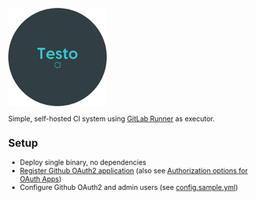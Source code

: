 <img src="logo.svg" width="200" alt="Logo">

Simple, self-hosted CI system using [GitLab Runner](https://docs.gitlab.com/runner/) as executor.

## Setup

- Deploy single binary, no dependencies
- [Register Github OAuth2 application](https://github.com/settings/applications/new) (also see [Authorization options for OAuth Apps](https://developer.github.com/apps/building-oauth-apps/authorization-options-for-oauth-apps/#web-application-flow))
- Configure Github OAuth2 and admin users (see [config.sample.yml](config.sample.yml))
